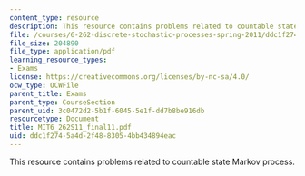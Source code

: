 ```yaml
---
content_type: resource
description: This resource contains problems related to countable state Markov process.
file: /courses/6-262-discrete-stochastic-processes-spring-2011/ddc1f2745a4d2f4883054bb434894eac_MIT6_262S11_final11.pdf
file_size: 204890
file_type: application/pdf
learning_resource_types:
- Exams
license: https://creativecommons.org/licenses/by-nc-sa/4.0/
ocw_type: OCWFile
parent_title: Exams
parent_type: CourseSection
parent_uid: 3c0472d2-5b1f-6045-5e1f-dd7b8be916db
resourcetype: Document
title: MIT6_262S11_final11.pdf
uid: ddc1f274-5a4d-2f48-8305-4bb434894eac
---
```

This resource contains problems related to countable state Markov process.